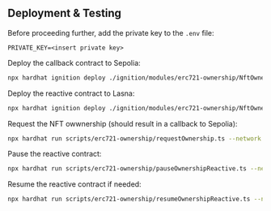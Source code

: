 ## Deployment & Testing

Before proceeding further, add the private key to the `.env` file:

```env
PRIVATE_KEY=<insert private key>
```

Deploy the callback contract to Sepolia:

```bash
npx hardhat ignition deploy ./ignition/modules/erc721-ownership/NftOwnershipL1Module.ts --network sepolia
```

Deploy the reactive contract to Lasna:

```bash
npx hardhat ignition deploy ./ignition/modules/erc721-ownership/NftOwnershipReactiveModule.ts --network lasna
```

Request the NFT owwnership (should result in a callback to Sepolia):

```bash
npx hardhat run scripts/erc721-ownership/requestOwnership.ts --network sepolia
```

Pause the reactive contract:

```bash
npx hardhat run scripts/erc721-ownership/pauseOwnershipReactive.ts --network lasna
```

Resume the reactive contract if needed:

```bash
npx hardhat run scripts/erc721-ownership/resumeOwnershipReactive.ts --network lasna
```
